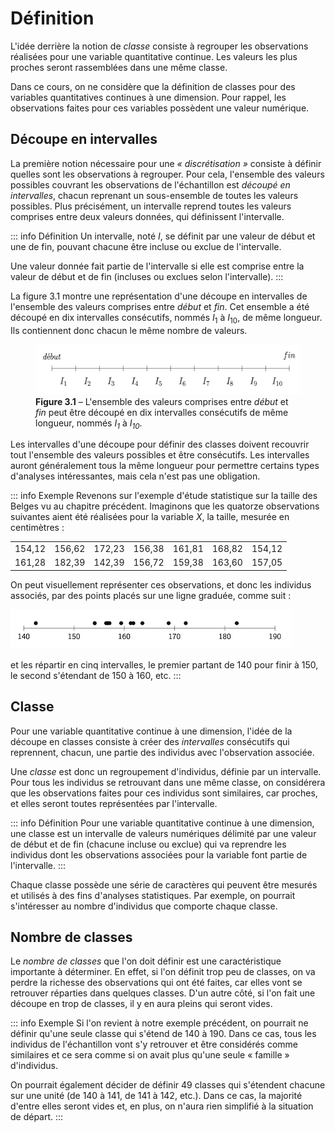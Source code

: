 # Définition

L'idée derrière la notion de *classe* consiste à regrouper les observations réalisées pour une variable quantitative continue. Les valeurs les plus proches seront rassemblées dans une même classe.

Dans ce cours, on ne considère que la définition de classes pour des variables quantitatives continues à une dimension. Pour rappel, les observations faites pour ces variables possèdent une valeur numérique.

## Découpe en intervalles

La première notion nécessaire pour une <i>«&nbsp;discrétisation&nbsp;»</i> consiste à définir quelles sont les observations à regrouper. Pour cela, l'ensemble des valeurs possibles couvrant les observations de l'échantillon est *découpé en intervalles*, chacun reprenant un sous-ensemble de toutes les valeurs possibles. Plus précisément, un intervalle reprend toutes les valeurs comprises entre deux valeurs données, qui définissent l'intervalle.

::: info Définition
Un intervalle, noté $I$, se définit par une valeur de début et une de fin, pouvant chacune être incluse ou exclue de l'intervalle.

Une valeur donnée fait partie de l'intervalle si elle est comprise entre la valeur de début et de fin (incluses ou exclues selon l'intervalle).
:::

La figure&nbsp;3.1 montre une représentation d'une découpe en intervalles de l'ensemble des valeurs comprises entre <i>début</i> et <i>fin</i>. Cet ensemble a été découpé en dix intervalles consécutifs, nommés $I_1$ à $I_{10}$, de même longueur. Ils contiennent donc chacun le même nombre de valeurs.

<figure>
  <img src="./intervalles.png" width="500" height="80">
  <figcaption><b>Figure 3.1</b>&nbsp;–&nbsp;L'ensemble des valeurs comprises entre <i>début</i> et <i>fin</i> peut être découpé en dix intervalles consécutifs de même longueur, nommés <i>I<sub>1</sub></i> à <i>I<sub>10</sub></i>.</figcaption>
</figure>

Les intervalles d'une découpe pour définir des classes doivent recouvrir tout l'ensemble des valeurs possibles et être consécutifs. Les intervalles auront généralement tous la même longueur pour permettre certains types d'analyses intéressantes, mais cela n'est pas une obligation.

::: info Exemple
Revenons sur l'exemple d'étude statistique sur la taille des Belges vu au chapitre précédent. Imaginons que les quatorze observations suivantes aient été réalisées pour la variable $X$, la taille, mesurée en centimètres :

<div class="center">
  <table>
    <tr>
      <td>154,12</td>
      <td>156,62</td>
      <td>172,23</td>
      <td>156,38</td>
      <td>161,81</td>
      <td>168,82</td>
      <td>154,12</td>
    </tr>
    <tr>
      <td>161,28</td>
      <td>182,39</td>
      <td>142,39</td>
      <td>156,72</td>
      <td>159,38</td>
      <td>163,60</td>
      <td>157,05</td>
    </tr>
  </table>
</div>

On peut visuellement représenter ces observations, et donc les individus associés, par des points placés sur une ligne graduée, comme suit :

<div class="center">
  <img src="./exemple-definition-intervalles.png" width="450" height="63">
</div>

et les répartir en cinq intervalles, le premier partant de 140 pour finir à 150, le second s'étendant de 150 à 160, etc.
:::

## Classe

Pour une variable quantitative continue à une dimension, l'idée de la découpe en classes consiste à créer des *intervalles* consécutifs qui reprennent, chacun, une partie des individus avec l'observation associée.

Une *classe* est donc un regroupement d'individus, définie par un intervalle. Pour tous les individus se retrouvant dans une même classe, on considérera que les observations faites pour ces individus sont similaires, car proches, et elles seront toutes représentées par l'intervalle.

::: info Définition
Pour une variable quantitative continue à une dimension, une classe est un intervalle de valeurs numériques délimité par une valeur de début et de fin (chacune incluse ou exclue) qui va reprendre les individus dont les observations associées pour la variable font partie de l'intervalle.
:::

Chaque classe possède une série de caractères qui peuvent être mesurés et utilisés à des fins d'analyses statistiques. Par exemple, on pourrait s'intéresser au nombre d'individus que comporte chaque classe.

## Nombre de classes

Le *nombre de classes* que l'on doit définir est une caractéristique importante à déterminer. En effet, si l'on définit trop peu de classes, on va perdre la richesse des observations qui ont été faites, car elles vont se retrouver réparties dans quelques classes. D'un autre côté, si l'on fait une découpe en trop de classes, il y en aura pleins qui seront vides.

::: info Exemple
Si l'on revient à notre exemple précédent, on pourrait ne définir qu'une seule classe qui s'étend de 140 à 190. Dans ce cas, tous les individus de l'échantillon vont s'y retrouver et être considérés comme similaires et ce sera comme si on avait plus qu'une seule «&nbsp;famille&nbsp;» d'individus.

On pourrait également décider de définir 49 classes qui s'étendent chacune sur une unité (de 140 à 141, de 141 à 142, etc.). Dans ce cas, la majorité d'entre elles seront vides et, en plus, on n'aura rien simplifié à la situation de départ.
:::
